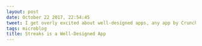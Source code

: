 ```yaml
---
layout: post
date: October 22 2017, 22:54:45
tweet: I get overly excited about well-designed apps, any app by Crunchy Bagel.
tags: microblog
title: Streaks is a Well-Designed App
---
```



